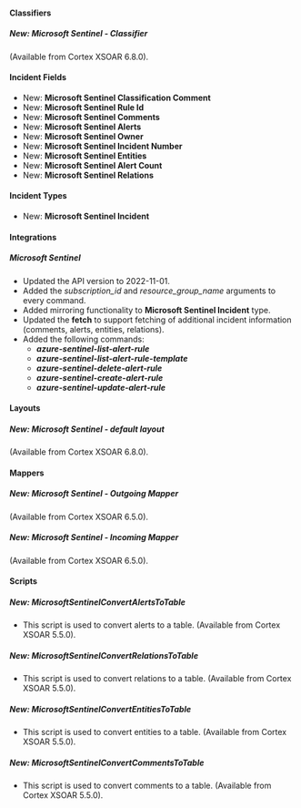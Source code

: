 
#### Classifiers

##### New: Microsoft Sentinel - Classifier

 (Available from Cortex XSOAR 6.8.0).

#### Incident Fields

- New: **Microsoft Sentinel Classification Comment**
- New: **Microsoft Sentinel Rule Id**
- New: **Microsoft Sentinel Comments**
- New: **Microsoft Sentinel Alerts**
- New: **Microsoft Sentinel Owner**
- New: **Microsoft Sentinel Incident Number**
- New: **Microsoft Sentinel Entities**
- New: **Microsoft Sentinel Alert Count**
- New: **Microsoft Sentinel Relations**

#### Incident Types

- New: **Microsoft Sentinel Incident**

#### Integrations

##### Microsoft Sentinel

- Updated the API version to 2022-11-01.
- Added the *subscription_id* and *resource_group_name* arguments to every command.
- Added mirroring functionality to **Microsoft Sentinel Incident** type.
- Updated the **fetch** to support fetching of additional incident information (comments, alerts, entities, relations).
- Added the following commands:
  - ***azure-sentinel-list-alert-rule***
  - ***azure-sentinel-list-alert-rule-template***
  - ***azure-sentinel-delete-alert-rule***
  - ***azure-sentinel-create-alert-rule***
  - ***azure-sentinel-update-alert-rule***

#### Layouts

##### New: Microsoft Sentinel - default layout

 (Available from Cortex XSOAR 6.8.0).

#### Mappers

##### New: Microsoft Sentinel - Outgoing Mapper

 (Available from Cortex XSOAR 6.5.0).
##### New: Microsoft Sentinel - Incoming Mapper

 (Available from Cortex XSOAR 6.5.0).

#### Scripts

##### New: MicrosoftSentinelConvertAlertsToTable

- This script is used to convert alerts to a table. (Available from Cortex XSOAR 5.5.0).
##### New: MicrosoftSentinelConvertRelationsToTable

- This script is used to convert relations to a table. (Available from Cortex XSOAR 5.5.0).
##### New: MicrosoftSentinelConvertEntitiesToTable

- This script is used to convert entities to a table. (Available from Cortex XSOAR 5.5.0).
##### New: MicrosoftSentinelConvertCommentsToTable

- This script is used to convert comments to a table. (Available from Cortex XSOAR 5.5.0).
